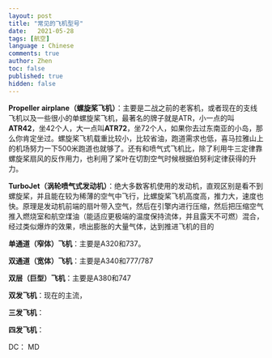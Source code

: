 ```yaml
---
layout: post
title: "常见的飞机型号"
date:   2021-05-28
tags: [航空]
language : Chinese
comments: true
author: Zhen
toc: false
published: true
hidden: false
---
```

**Propeller airplane（螺旋桨飞机）**：主要是二战之前的老客机，或者现在的支线飞机以及一些很小的单螺旋桨飞机，最著名的牌子就是ATR，小一点的叫**ATR42**，坐42个人，大一点叫**ATR72**，坐72个人，如果你去过东南亚的小岛，那么你肯定坐过。螺旋桨飞机载重比较小，比较省油，跑道需求也低，喜马拉雅山上的机场努力一下500米跑道也就够了。还有和喷气式飞机比，除了利用牛三定律靠螺旋桨扇风的反作用力，也利用了桨叶在切割空气时候根据伯努利定律获得的升力。

**TurboJet（涡轮喷气式发动机）**：绝大多数客机使用的发动机，直观区别是看不到螺旋桨，并且能在较为稀薄的空气中飞行，比螺旋桨飞机高度高，推力大，速度也快。原理是发动机前端的扇叶带入空气，然后在引擎内进行压缩，然后把压缩空气推入燃烧室和航空煤油（能适应更极端的温度保持流体，并且露天不可燃）混合，经过类似爆炸的效果，喷出膨胀的大量气体，达到推进飞机的目的

**单通道（窄体）飞机**：主要是A320和737。

**双通道（宽体）飞机**：主要是A340和777/787

**双层（巨型）飞机**：主要是A380和747

**双发飞机**：现在的主流，

**三发飞机**：

**四发飞机**：

DC：
MD
<!--stackedit_data:
eyJoaXN0b3J5IjpbLTg1MDk2MzAxOCwxNDg1MTcxMzY5XX0=
-->